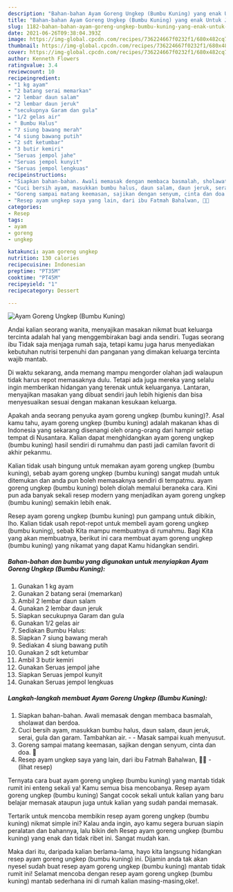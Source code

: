 ```yaml
---
description: "Bahan-bahan Ayam Goreng Ungkep (Bumbu Kuning) yang enak Untuk Jualan"
title: "Bahan-bahan Ayam Goreng Ungkep (Bumbu Kuning) yang enak Untuk Jualan"
slug: 1182-bahan-bahan-ayam-goreng-ungkep-bumbu-kuning-yang-enak-untuk-jualan
date: 2021-06-26T09:38:04.393Z
image: https://img-global.cpcdn.com/recipes/736224667f0232f1/680x482cq70/ayam-goreng-ungkep-bumbu-kuning-foto-resep-utama.jpg
thumbnail: https://img-global.cpcdn.com/recipes/736224667f0232f1/680x482cq70/ayam-goreng-ungkep-bumbu-kuning-foto-resep-utama.jpg
cover: https://img-global.cpcdn.com/recipes/736224667f0232f1/680x482cq70/ayam-goreng-ungkep-bumbu-kuning-foto-resep-utama.jpg
author: Kenneth Flowers
ratingvalue: 3.4
reviewcount: 10
recipeingredient:
- "1 kg ayam"
- "2 batang serai memarkan"
- "2 lembar daun salam"
- "2 lembar daun jeruk"
- "secukupnya Garam dan gula"
- "1/2 gelas air"
- " Bumbu Halus"
- "7 siung bawang merah"
- "4 siung bawang putih"
- "2 sdt ketumbar"
- "3 butir kemiri"
- "Seruas jempol jahe"
- "Seruas jempol kunyit"
- "Seruas jempol lengkuas"
recipeinstructions:
- "Siapkan bahan-bahan. Awali memasak dengan membaca basmalah, sholawat dan berdoa."
- "Cuci bersih ayam, masukkan bumbu halus, daun salam, daun jeruk, serai, gula dan garam. Tambahkan air.   Masak sampai kuah menyusut."
- "Goreng sampai matang keemasan, sajikan dengan senyum, cinta dan doa. 🖤"
- "Resep ayam ungkep saya yang lain, dari ibu Fatmah Bahalwan, 🖤🥰           (lihat resep)"
categories:
- Resep
tags:
- ayam
- goreng
- ungkep

katakunci: ayam goreng ungkep 
nutrition: 130 calories
recipecuisine: Indonesian
preptime: "PT35M"
cooktime: "PT45M"
recipeyield: "1"
recipecategory: Dessert

---
```



![Ayam Goreng Ungkep (Bumbu Kuning)](https://img-global.cpcdn.com/recipes/736224667f0232f1/680x482cq70/ayam-goreng-ungkep-bumbu-kuning-foto-resep-utama.jpg)

Andai kalian seorang wanita, menyajikan masakan nikmat buat keluarga tercinta adalah hal yang menggembirakan bagi anda sendiri. Tugas seorang ibu Tidak saja menjaga rumah saja, tetapi kamu juga harus menyediakan kebutuhan nutrisi terpenuhi dan panganan yang dimakan keluarga tercinta wajib mantab.

Di waktu  sekarang, anda memang mampu mengorder olahan jadi walaupun tidak harus repot memasaknya dulu. Tetapi ada juga mereka yang selalu ingin memberikan hidangan yang terenak untuk keluarganya. Lantaran, menyajikan masakan yang dibuat sendiri jauh lebih higienis dan bisa menyesuaikan sesuai dengan makanan kesukaan keluarga. 



Apakah anda seorang penyuka ayam goreng ungkep (bumbu kuning)?. Asal kamu tahu, ayam goreng ungkep (bumbu kuning) adalah makanan khas di Indonesia yang sekarang disenangi oleh orang-orang dari hampir setiap tempat di Nusantara. Kalian dapat menghidangkan ayam goreng ungkep (bumbu kuning) hasil sendiri di rumahmu dan pasti jadi camilan favorit di akhir pekanmu.

Kalian tidak usah bingung untuk memakan ayam goreng ungkep (bumbu kuning), sebab ayam goreng ungkep (bumbu kuning) sangat mudah untuk ditemukan dan anda pun boleh memasaknya sendiri di tempatmu. ayam goreng ungkep (bumbu kuning) boleh diolah memalui beraneka cara. Kini pun ada banyak sekali resep modern yang menjadikan ayam goreng ungkep (bumbu kuning) semakin lebih enak.

Resep ayam goreng ungkep (bumbu kuning) pun gampang untuk dibikin, lho. Kalian tidak usah repot-repot untuk membeli ayam goreng ungkep (bumbu kuning), sebab Kita mampu membuatnya di rumahmu. Bagi Kita yang akan membuatnya, berikut ini cara membuat ayam goreng ungkep (bumbu kuning) yang nikamat yang dapat Kamu hidangkan sendiri.

<!--inarticleads1-->

##### Bahan-bahan dan bumbu yang digunakan untuk menyiapkan Ayam Goreng Ungkep (Bumbu Kuning):

1. Gunakan 1 kg ayam
1. Gunakan 2 batang serai (memarkan)
1. Ambil 2 lembar daun salam
1. Gunakan 2 lembar daun jeruk
1. Siapkan secukupnya Garam dan gula
1. Gunakan 1/2 gelas air
1. Sediakan  Bumbu Halus:
1. Siapkan 7 siung bawang merah
1. Sediakan 4 siung bawang putih
1. Gunakan 2 sdt ketumbar
1. Ambil 3 butir kemiri
1. Gunakan Seruas jempol jahe
1. Siapkan Seruas jempol kunyit
1. Gunakan Seruas jempol lengkuas




<!--inarticleads2-->

##### Langkah-langkah membuat Ayam Goreng Ungkep (Bumbu Kuning):

1. Siapkan bahan-bahan. Awali memasak dengan membaca basmalah, sholawat dan berdoa.
1. Cuci bersih ayam, masukkan bumbu halus, daun salam, daun jeruk, serai, gula dan garam. Tambahkan air.  -  - Masak sampai kuah menyusut.
1. Goreng sampai matang keemasan, sajikan dengan senyum, cinta dan doa. 🖤
1. Resep ayam ungkep saya yang lain, dari ibu Fatmah Bahalwan, 🖤🥰 -           (lihat resep)




Ternyata cara buat ayam goreng ungkep (bumbu kuning) yang mantab tidak rumit ini enteng sekali ya! Kamu semua bisa mencobanya. Resep ayam goreng ungkep (bumbu kuning) Sangat cocok sekali untuk kalian yang baru belajar memasak ataupun juga untuk kalian yang sudah pandai memasak.

Tertarik untuk mencoba membikin resep ayam goreng ungkep (bumbu kuning) nikmat simple ini? Kalau anda ingin, ayo kamu segera buruan siapin peralatan dan bahannya, lalu bikin deh Resep ayam goreng ungkep (bumbu kuning) yang enak dan tidak ribet ini. Sangat mudah kan. 

Maka dari itu, daripada kalian berlama-lama, hayo kita langsung hidangkan resep ayam goreng ungkep (bumbu kuning) ini. Dijamin anda tak akan nyesel sudah buat resep ayam goreng ungkep (bumbu kuning) mantab tidak rumit ini! Selamat mencoba dengan resep ayam goreng ungkep (bumbu kuning) mantab sederhana ini di rumah kalian masing-masing,oke!.

